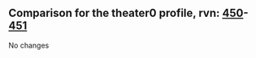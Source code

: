 ## Comparison for the theater0 profile, rvn: [450](https://github.com/PRO100KatYT/FortniteProfileRevisions/tree/main/profiles/theater0/450%20theater0.json)-[451](https://github.com/PRO100KatYT/FortniteProfileRevisions/tree/main/profiles/theater0/451%20theater0.json)

No changes

